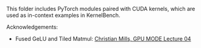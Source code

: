 
This folder includes PyTorch modules paired with CUDA kernels, which are used as in-context examples in KernelBench. 


Acknowledgements:
- Fused GeLU and Tiled Matmul: [Christian Mills, GPU MODE Lecture 04](https://christianjmills.com/posts/cuda-mode-notes/lecture-004/)

